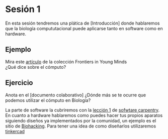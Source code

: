 # Sesión 1 

En esta sesión tendremos una plática de [Introducción] donde hablaremos que la biología compututacional puede aplicarse tanto en software como en hardware.  

## Ejemplo  
Mira este [artículo](https://kids.frontiersin.org/article/10.3389/frym.2019.00014) de la colección Frontiers in Young Minds  
¿Qué dice sobre el cómputo?  
  
## Ejercicio 
Anota en el [documento colaborativo] ¿Dónde más se te ocurre que podemos utilizar el cómputo en Biología?  

La parte de software la cubriremos con la [lección 1](https://swcarpentry.github.io/shell-novice-es/) de [sofwtare carpentry](https://software-carpentry.org/). En cuanto a hardware hablaremos como puedes hacer tus propios aparatos siguiendo diseños ya implementados por la comunidad, un ejemplo es el sitio de [Biohacking](http://biohackacademy.github.io/). Para tener una idea de como diseñarlos utilizaremos [tinkercad](https://www.tinkercad.com/)
